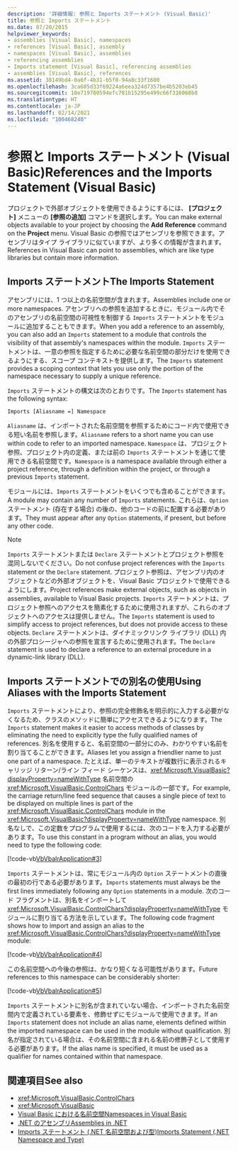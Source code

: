 ```yaml
---
description: '詳細情報: 参照と Imports ステートメント (Visual Basic)'
title: 参照と Imports ステートメント
ms.date: 07/20/2015
helpviewer_keywords:
- assemblies [Visual Basic], namespaces
- references [Visual Basic], assembly
- namespaces [Visual Basic], assemblies
- referencing assemblies
- Imports statement [Visual Basic], referencing assemblies
- assemblies [Visual Basic], references
ms.assetid: 38149bd4-0a6f-4b31-b5f8-94a8c33f1600
ms.openlocfilehash: 3ca685d33f69224a6eea324d7357be4b5203eb45
ms.sourcegitcommit: 10e719780594efc781b15295e499c66f316068b8
ms.translationtype: HT
ms.contentlocale: ja-JP
ms.lasthandoff: 02/14/2021
ms.locfileid: "100468240"
---
```

# <a name="references-and-the-imports-statement-visual-basic"></a><span data-ttu-id="36600-103">参照と Imports ステートメント (Visual Basic)</span><span class="sxs-lookup"><span data-stu-id="36600-103">References and the Imports Statement (Visual Basic)</span></span>

<span data-ttu-id="36600-104">プロジェクトで外部オブジェクトを使用できるようにするには、 **[プロジェクト]** メニューの **[参照の追加]** コマンドを選択します。</span><span class="sxs-lookup"><span data-stu-id="36600-104">You can make external objects available to your project by choosing the **Add Reference** command on the **Project** menu.</span></span> <span data-ttu-id="36600-105">Visual Basic の参照ではアセンブリを参照できます。アセンブリはタイプ ライブラリに似ていますが、より多くの情報が含まれます。</span><span class="sxs-lookup"><span data-stu-id="36600-105">References in Visual Basic can point to assemblies, which are like type libraries but contain more information.</span></span>  
  
## <a name="the-imports-statement"></a><span data-ttu-id="36600-106">Imports ステートメント</span><span class="sxs-lookup"><span data-stu-id="36600-106">The Imports Statement</span></span>  

 <span data-ttu-id="36600-107">アセンブリには、1 つ以上の名前空間が含まれます。</span><span class="sxs-lookup"><span data-stu-id="36600-107">Assemblies include one or more namespaces.</span></span> <span data-ttu-id="36600-108">アセンブリへの参照を追加するときに、モジュール内でそのアセンブリの名前空間の可視性を制御する `Imports` ステートメントをモジュールに追加することもできます。</span><span class="sxs-lookup"><span data-stu-id="36600-108">When you add a reference to an assembly, you can also add an `Imports` statement to a module that controls the visibility of that assembly's namespaces within the module.</span></span> <span data-ttu-id="36600-109">`Imports` ステートメントは、一意の参照を指定するために必要な名前空間の部分だけを使用できるようにする、スコープ コンテキストを提供します。</span><span class="sxs-lookup"><span data-stu-id="36600-109">The `Imports` statement provides a scoping context that lets you use only the portion of the namespace necessary to supply a unique reference.</span></span>  
  
 <span data-ttu-id="36600-110">`Imports` ステートメントの構文は次のとおりです。</span><span class="sxs-lookup"><span data-stu-id="36600-110">The `Imports` statement has the following syntax:</span></span>  
  
 `Imports [Aliasname =] Namespace`  
  
 <span data-ttu-id="36600-111">`Aliasname` は、インポートされた名前空間を参照するためにコード内で使用できる短い名前を参照します。</span><span class="sxs-lookup"><span data-stu-id="36600-111">`Aliasname` refers to a short name you can use within code to refer to an imported namespace.</span></span> <span data-ttu-id="36600-112">`Namespace` は、プロジェクト参照、プロジェクト内の定義、または前の `Imports` ステートメントを通じて使用できる名前空間です。</span><span class="sxs-lookup"><span data-stu-id="36600-112">`Namespace` is a namespace available through either a project reference, through a definition within the project, or through a previous `Imports` statement.</span></span>  
  
 <span data-ttu-id="36600-113">モジュールには、`Imports` ステートメントをいくつでも含めることができます。</span><span class="sxs-lookup"><span data-stu-id="36600-113">A module may contain any number of `Imports` statements.</span></span> <span data-ttu-id="36600-114">これらは、`Option` ステートメント (存在する場合) の後の、他のコードの前に配置する必要があります。</span><span class="sxs-lookup"><span data-stu-id="36600-114">They must appear after any `Option` statements, if present, but before any other code.</span></span>  
  
> [!NOTE]
> <span data-ttu-id="36600-115">`Imports` ステートメントまたは `Declare` ステートメントとプロジェクト参照を混同しないでください。</span><span class="sxs-lookup"><span data-stu-id="36600-115">Do not confuse project references with the `Imports` statement or the `Declare` statement.</span></span> <span data-ttu-id="36600-116">プロジェクト参照は、アセンブリ内のオブジェクトなどの外部オブジェクトを、Visual Basic プロジェクトで使用できるようにします。</span><span class="sxs-lookup"><span data-stu-id="36600-116">Project references make external objects, such as objects in assemblies, available to Visual Basic projects.</span></span> <span data-ttu-id="36600-117">`Imports` ステートメントは、プロジェクト参照へのアクセスを簡素化するために使用されますが、これらのオブジェクトへのアクセスは提供しません。</span><span class="sxs-lookup"><span data-stu-id="36600-117">The `Imports` statement is used to simplify access to project references, but does not provide access to these objects.</span></span> <span data-ttu-id="36600-118">`Declare` ステートメントは、ダイナミックリンク ライブラリ (DLL) 内の外部プロシージャへの参照を宣言するために使用されます。</span><span class="sxs-lookup"><span data-stu-id="36600-118">The `Declare` statement is used to declare a reference to an external procedure in a dynamic-link library (DLL).</span></span>  
  
## <a name="using-aliases-with-the-imports-statement"></a><span data-ttu-id="36600-119">Imports ステートメントでの別名の使用</span><span class="sxs-lookup"><span data-stu-id="36600-119">Using Aliases with the Imports Statement</span></span>  

 <span data-ttu-id="36600-120">`Imports` ステートメントにより、参照の完全修飾名を明示的に入力する必要がなくなるため、クラスのメソッドに簡単にアクセスできるようになります。</span><span class="sxs-lookup"><span data-stu-id="36600-120">The `Imports` statement makes it easier to access methods of classes by eliminating the need to explicitly type the fully qualified names of references.</span></span> <span data-ttu-id="36600-121">別名を使用すると、名前空間の一部分にのみ、わかりやすい名前を割り当てることができます。</span><span class="sxs-lookup"><span data-stu-id="36600-121">Aliases let you assign a friendlier name to just one part of a namespace.</span></span> <span data-ttu-id="36600-122">たとえば、単一のテキストが複数行に表示されるキャリッジ リターン/ライン フィード シーケンスは、<xref:Microsoft.VisualBasic?displayProperty=nameWithType> 名前空間の <xref:Microsoft.VisualBasic.ControlChars> モジュールの一部です。</span><span class="sxs-lookup"><span data-stu-id="36600-122">For example, the carriage return/line feed sequence that causes a single piece of text to be displayed on multiple lines is part of the <xref:Microsoft.VisualBasic.ControlChars> module in the <xref:Microsoft.VisualBasic?displayProperty=nameWithType> namespace.</span></span> <span data-ttu-id="36600-123">別名なしで、この定数をプログラムで使用するには、次のコードを入力する必要があります。</span><span class="sxs-lookup"><span data-stu-id="36600-123">To use this constant in a program without an alias, you would need to type the following code:</span></span>  
  
 [!code-vb[VbVbalrApplication#3](~/samples/snippets/visualbasic/VS_Snippets_VBCSharp/VbVbalrApplication/VB/Class1.vb#3)]  
  
 <span data-ttu-id="36600-124">`Imports` ステートメントは、常にモジュール内の `Option` ステートメントの直後の最初の行である必要があります。</span><span class="sxs-lookup"><span data-stu-id="36600-124">`Imports` statements must always be the first lines immediately following any `Option` statements in a module.</span></span> <span data-ttu-id="36600-125">次のコード フラグメントは、別名をインポートして <xref:Microsoft.VisualBasic.ControlChars?displayProperty=nameWithType> モジュールに割り当てる方法を示しています。</span><span class="sxs-lookup"><span data-stu-id="36600-125">The following code fragment shows how to import and assign an alias to the <xref:Microsoft.VisualBasic.ControlChars?displayProperty=nameWithType> module:</span></span>  
  
 [!code-vb[VbVbalrApplication#4](~/samples/snippets/visualbasic/VS_Snippets_VBCSharp/VbVbalrApplication/VB/Class1.vb#4)]  
  
 <span data-ttu-id="36600-126">この名前空間への今後の参照は、かなり短くなる可能性があります。</span><span class="sxs-lookup"><span data-stu-id="36600-126">Future references to this namespace can be considerably shorter:</span></span>  
  
 [!code-vb[VbVbalrApplication#5](~/samples/snippets/visualbasic/VS_Snippets_VBCSharp/VbVbalrApplication/VB/Class1.vb#5)]  
  
 <span data-ttu-id="36600-127">`Imports` ステートメントに別名が含まれていない場合、インポートされた名前空間内で定義されている要素を、修飾せずにモジュールで使用できます。</span><span class="sxs-lookup"><span data-stu-id="36600-127">If an `Imports` statement does not include an alias name, elements defined within the imported namespace can be used in the module without qualification.</span></span> <span data-ttu-id="36600-128">別名が指定されている場合は、その名前空間に含まれる名前の修飾子として使用する必要があります。</span><span class="sxs-lookup"><span data-stu-id="36600-128">If the alias name is specified, it must be used as a qualifier for names contained within that namespace.</span></span>  
  
## <a name="see-also"></a><span data-ttu-id="36600-129">関連項目</span><span class="sxs-lookup"><span data-stu-id="36600-129">See also</span></span>

- <xref:Microsoft.VisualBasic.ControlChars>
- <xref:Microsoft.VisualBasic>
- [<span data-ttu-id="36600-130">Visual Basic における名前空間</span><span class="sxs-lookup"><span data-stu-id="36600-130">Namespaces in Visual Basic</span></span>](namespaces.md)
- [<span data-ttu-id="36600-131">.NET のアセンブリ</span><span class="sxs-lookup"><span data-stu-id="36600-131">Assemblies in .NET</span></span>](../../../standard/assembly/index.md)
- [<span data-ttu-id="36600-132">Imports ステートメント (.NET 名前空間および型)</span><span class="sxs-lookup"><span data-stu-id="36600-132">Imports Statement (.NET Namespace and Type)</span></span>](../../language-reference/statements/imports-statement-net-namespace-and-type.md)
